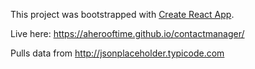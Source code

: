 This project was bootstrapped with [Create React App](https://github.com/facebook/create-react-app).

Live here: https://aherooftime.github.io/contactmanager/

Pulls data from http://jsonplaceholder.typicode.com

